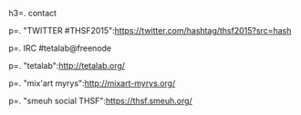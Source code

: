 h3=. contact


p=. "TWITTER #THSF2015":https://twitter.com/hashtag/thsf2015?src=hash 

p=. IRC #tetalab@freenode

p=. "tetalab":http://tetalab.org/ 

p=. "mix'art myrys":http://mixart-myrys.org/

p=. "smeuh social THSF":https://thsf.smeuh.org/
